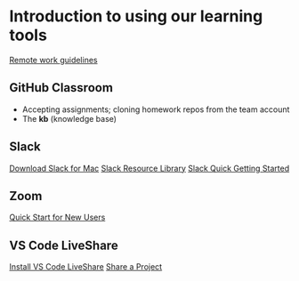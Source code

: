 # Introduction to using our learning tools

[Remote work guidelines](https://docs.google.com/document/d/1l2RYOM-fdJCgd7nWbXp2k_t6xNDNRVZDlqEfn83TACg/edit?usp=sharing)


## GitHub Classroom

- Accepting assignments; cloning homework repos from the team account
- The __kb__ (knowledge base)

## Slack

[Download Slack for Mac](https://slack.com/downloads/mac)
[Slack Resource Library](https://slack.com/resources)
[Slack Quick Getting Started](https://slack.com/resources/using-slack/slack-tutorials)

## Zoom

[Quick Start for New Users](https://support.zoom.us/hc/en-us/articles/360034967471-Quick-start-guide-for-new-users)

## VS Code LiveShare

[Install VS Code LiveShare](https://docs.microsoft.com/en-us/visualstudio/liveshare/use/vscode#installation)
[Share a Project](https://docs.microsoft.com/en-us/visualstudio/liveshare/use/vscode#share-a-project)
